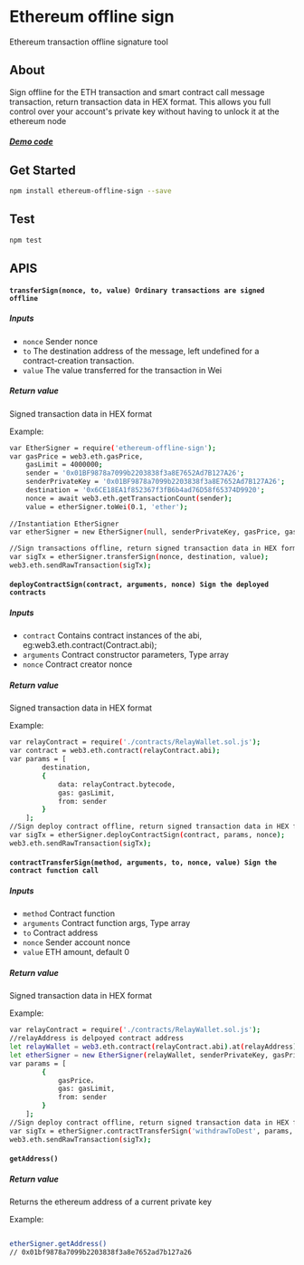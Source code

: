 # Ethereum offline sign
Ethereum transaction offline signature tool

## About
Sign offline for the ETH transaction and smart contract call message transaction, return transaction data in HEX format. This allows you full control over your account's private key without having to unlock it at the ethereum node

##### [Demo code](https://github.com/drunken005/offline-multiSigWallet-demo)

## Get Started
```bash
npm install ethereum-offline-sign --save
```
## Test
```bash
npm test
```
## APIS
#### `transferSign(nonce, to, value) Ordinary transactions are signed offline`
##### Inputs
 * `nonce` Sender nonce
 * `to` The destination address of the message, left undefined for a contract-creation transaction.
 * `value` The value transferred for the transaction in Wei
##### Return value
Signed transaction data in HEX format

Example:
```bash
var EtherSigner = require('ethereum-offline-sign');
var gasPrice = web3.eth.gasPrice,
	gasLimit = 4000000;
	sender = '0x01BF9878a7099b2203838f3a8E7652Ad7B127A26';
	senderPrivateKey = '0x01BF9878a7099b2203838f3a8E7652Ad7B127A26';
	destination = '0x6CE18EA1f852367f3fB6b4ad76D58f65374D9920';
    nonce = await web3.eth.getTransactionCount(sender);
    value = etherSigner.toWei(0.1, 'ether');
    
//Instantiation EtherSigner
var etherSigner = new EtherSigner(null, senderPrivateKey, gasPrice, gasLimit);

//Sign transactions offline, return signed transaction data in HEX format
var sigTx = etherSigner.transferSign(nonce, destination, value);
web3.eth.sendRawTransaction(sigTx);
```

#### `deployContractSign(contract, arguments, nonce) Sign the deployed contracts`
##### Inputs
 * `contract` Contains contract instances of the abi, eg:web3.eth.contract(Contract.abi);
 * `arguments` Contract constructor parameters, Type array
 * `nonce` Contract creator nonce
##### Return value
Signed transaction data in HEX format

Example:
```bash
var relayContract = require('./contracts/RelayWallet.sol.js');
var contract = web3.eth.contract(relayContract.abi);
var params = [
        destination, 
        {
            data: relayContract.bytecode,
            gas: gasLimit,
            from: sender
        }
    ];
//Sign deploy contract offline, return signed transaction data in HEX format
var sigTx = etherSigner.deployContractSign(contract, params, nonce);
web3.eth.sendRawTransaction(sigTx);
```

#### `contractTransferSign(method, arguments, to, nonce, value) Sign the contract function call`
##### Inputs
 * `method` Contract function
 * `arguments` Contract function args, Type array
 * `to` Contract address
 * `nonce` Sender account nonce
 * `value` ETH amount, default 0
##### Return value
Signed transaction data in HEX format

Example:
```bash
var relayContract = require('./contracts/RelayWallet.sol.js');
//relayAddress is delpoyed contract address
let relayWallet = web3.eth.contract(relayContract.abi).at(relayAddress);
let etherSigner = new EtherSigner(relayWallet, senderPrivateKey, gasPrice, gasLimit);
var params = [
        {
        	gasPrice，
            gas: gasLimit,
            from: sender
        }
    ];
//Sign deploy contract offline, return signed transaction data in HEX format
var sigTx = etherSigner.contractTransferSign('withdrawToDest', params, relayAddress, nonce, 0);
web3.eth.sendRawTransaction(sigTx);

```


#### `getAddress()`
##### Return value
Returns the ethereum address of a current private key

Example:
```bash

etherSigner.getAddress()
// 0x01bf9878a7099b2203838f3a8e7652ad7b127a26
```







































